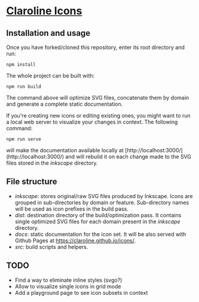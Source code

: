 # [Claroline Icons](https://claroline.github.io/icons/)

## Installation and usage

Once you have forked/cloned this repository, enter its root directory and run:

```
npm install
```

The whole project can be built with:

```
npm run build
```

The command above will optimize SVG files, concatenate them by domain and
generate a complete static documentation.

If you're creating new icons or editing existing ones, you might want to run a
local web server to visualize your changes in context. The following command:

```
npm run serve
```

will make the documentation available locally at [http://localhost:3000/]
(http://localhost:3000/) and will rebuild it on each change made to the SVG
files stored in the *inkscape* directory.

## File structure

- *inkscape*: stores original/raw SVG files produced by Inkscape. Icons are
  grouped in sub-directories by domain or feature. Sub-directory names will be
  used as icon prefixes in the build pass.
- *dist*: destination directory of the build/optimization pass. It contains single
  optimized SVG files for each domain present in the *inkscape* directory.
- *docs*: static documentation for the icon set. It will be also served with
  Github Pages at https://claroline.github.io/icons/.
- *src*: build scripts and helpers.

## TODO

- Find a way to eliminate inline styles (svgo?)
- Allow to visualize single icons in grid mode
- Add a playground page to see icon subsets in context
